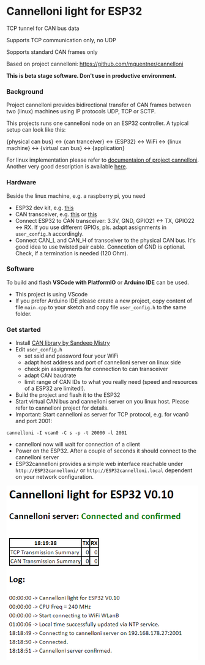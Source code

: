 # Cannelloni light for ESP32
TCP tunnel for CAN bus data

Supports TCP communication only, no UDP

Sopports standard CAN frames only

Based on project cannelloni: https://github.com/mguentner/cannelloni 

**This is beta stage software. Don't use in productive environment.**

### Background
Project cannelloni provides bidirectional transfer of CAN frames between two (linux) machines using IP protocols UDP, TCP or SCTP.

This projects runs one cannelloni node on an ESP32 controller. A typical setup can look like this:

{physical can bus} <-> {can tranceiver} <-> {ESP32} <-> WiFi <-> {linux machine} <-> {virtual can bus} <-> {application}

For linux implementation please refer to [documentaion of project cannelloni](https://github.com/mguentner/cannelloni). Another very good description is available [here](https://crycode.de/socketcan-ueber-ethernet-mit-cannelloni).

### Hardware
Beside the linux machine, e.g. a raspberry pi, you need
* ESP32 dev kit, e.g. [this](https://www.amazon.de/KeeYees-Bluetooth-Internet-Entwicklungsboard-ESP-WROOM-32/dp/B08TBPBJGV/ref=sr_1_29?dib=eyJ2IjoiMSJ9.lvAmX3kb20wVzwOkSJ5hlSNOy-PoBZzuEBRa2NwVxMRxKaE688RLmv0bySbHAKxoo-viHSg8CteSxoe3mpZrma77IpbtpY0u-lcrSfwFv3TIBg_yADvP-qeyj_wWHWb5tpkd63Hl9p8SJWzoop4SZL-36f2JKBj7ki4AEuRaET4qRodsU4dwoOL0F3kaAKUp75cPhNG9O7HYieLHN-sY4_aO-UY-4Oecz-zjgekEXkqK_AcFu2Gq3dsRJIoNQ3Fz9KVSzwxGxK3byTMPbUtn7J0lNiVrXdzpUeCpOwNaTKc.5PxPgAt0FpAP4RR0V_t3JdMtFp5HpWN0pIcxk42lHk0&dib_tag=se&keywords=keeyees&qid=1709743502&sr=8-29)
* CAN transceiver, e.g. [this](https://www.amazon.de/ICQUANZX-SN65HVD230-CAN-Bus-Modul-Kommunikationsmodul-CAN-Bus-Transceiver/dp/B07VG3Z9GT/ref=sr_1_3_pp?__mk_de_DE=%C3%85M%C3%85%C5%BD%C3%95%C3%91&crid=1V7BTY599BDBS&dib=eyJ2IjoiMSJ9.alIvsaUcyWUnd_60uU5R-4tn3sHJysON1mAGKVyYd1sn52M7W2Smr7i7RAF2CNzvvsFgtVPh2GT_H6UC8NLeL3FVj0O8K6J8CnDkU-lqNhjV8q6QsfiQgkV8jZ_IUWeP7CGqVvcs5eorV6RSmKVJjKKdDZBRvM3kjK9v3BWng2qXfnq5CA8JHbvxm_6z3XqLV7snJ6aS688xOKCUG-SUCb_tn3Z4LPH2eikifLEfLNTgNjcs1BcIQfE_TMw8Fdo7-1gcp8ih4gE_fu3GSuA8aDdzca9LipnVfu7dSePxNFE._vHhuKTrXBHio4s0kNWiIHI-qenhF9AlIw90WmkvnTQ&dib_tag=se&keywords=SN65HVD230&qid=1709743461&s=ce-de&sprefix=sn65hvd230%2Celectronics%2C183&sr=1-3) or [this](https://www.amazon.de/SN65HVD230-Transmitter-PCA82C250-Protection-Automotive/dp/B0C4Y79KTD/ref=sr_1_3?__mk_de_DE=%C3%85M%C3%85%C5%BD%C3%95%C3%91&crid=1V7BTY599BDBS&dib=eyJ2IjoiMSJ9.alIvsaUcyWUnd_60uU5R-4tn3sHJysON1mAGKVyYd1sn52M7W2Smr7i7RAF2CNzvvsFgtVPh2GT_H6UC8NLeL3FVj0O8K6J8CnDkU-lqNhjV8q6QsfiQgkV8jZ_IUWeP7CGqVvcs5eorV6RSmKVJjKKdDZBRvM3kjK9v3BWng2qXfnq5CA8JHbvxm_6z3XqLV7snJ6aS688xOKCUG-SUCb_tn3Z4LPH2eikifLEfLNTgNjcs1BcIQfE_TMw8Fdo7-1gcp8ih4gE_fu3GSuA8aDdzca9LipnVfu7dSePxNFE._vHhuKTrXBHio4s0kNWiIHI-qenhF9AlIw90WmkvnTQ&dib_tag=se&keywords=SN65HVD230&qid=1709741737&s=ce-de&sprefix=sn65hvd230%2Celectronics%2C183&sr=1-3)
* Connect ESP32 to CAN transceiver: 3.3V, GND, GPIO21 <-> TX, GPIO22 <-> RX. If you use different GPIOs, pls. adapt assignments in `user_config.h` accordingly.
* Connect CAN_L and CAN_H of transceiver to the physical CAN bus. It's good idea to use twisted pair cable. Conncetion of GND is optional. Check, if a termination is needed (120 Ohm).

### Software
To build and flash **VSCode with PlatformIO** or **Arduino IDE** can be used.
* This project is using VScode
* If you prefer Arduino IDE please create a new project, copy content of file `main.cpp` to your sketch and copy file `user_config.h` to the same folder.

### Get started
* Install [CAN library by Sandeep Mistry](https://github.com/sandeepmistry/arduino-CAN/blob/master/README.md)
* Edit `user_config.h`
    * set ssid and password four your WiFi
    * adapt host address and port of cannelloni server on linux side
    * check pin assignments for connection to can transceiver
    * adapt CAN baudrate
    * limit range of CAN IDs to what you really need (speed and resources of a ESP32 are limited!). 
* Build the project and flash it to the ESP32
* Start virtual CAN bus and cannelloni server on you linux host. Please refer to cannelloni project for details.
* Important: Start cannelloni as server for TCP protocol, e.g. for vcan0 and port 2001:
```
cannelloni -I vcan0 -C s -p -t 20000 -l 2001
```
* cannelloni now will wait for connection of a client
* Power on the ESP32. After a couple of seconds it should connect to the cannelloni server
* ESP32cannelloni provides a simple web interface reachable under `http://ESP32cannelloni/` or `http://ESP32cannelloni.local` dependent on your network configuration.

![web interface](image.png)
